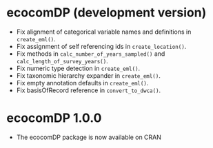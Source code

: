 # ecocomDP (development version)

* Fix alignment of categorical variable names and definitions in `create_eml()`.
* Fix assignment of self referencing ids in `create_location()`.
* Fix methods in `calc_number_of_years_sampled()` and `calc_length_of_survey_years()`.
* Fix numeric type detection in `create_eml()`.
* Fix taxonomic hierarchy expander in `create_eml()`.
* Fix empty annotation defaults in `create_eml()`.
* Fix basisOfRecord reference in `convert_to_dwca()`.

# ecocomDP 1.0.0

* The ecocomDP package is now available on CRAN
